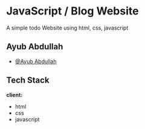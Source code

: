 # JavaScript / Blog Website

A simple todo Website using html, css, javascript

## Ayub Abdullah

- [@Ayub Abdullah](https://www.github.com/ayubabdullah)

## Tech Stack

**client:**

- html
- css
- javascript
